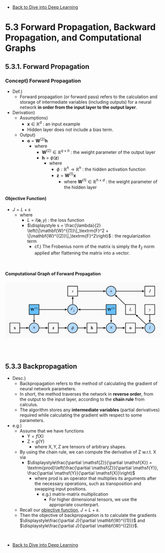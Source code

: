 * [Back to Dive into Deep Learning](../../main.md)

# 5.3 Forward Propagation, Backward Propagation, and Computational Graphs

## 5.3.1. Forward Propagation
### Concept) Forward Propagation
- Def.)
  - Forward propagation (or forward pass) refers to the calculation and storage of intermediate variables (including outputs) for a neural network **in order from the input layer to the output layer**. 
- Derivation)
  - Assumptions)
    - $`\mathbf{x} \in \mathbb{R}^d`$ : an input example
    - Hidden layer does not include a bias term.
  - Output)
    - $\mathbf{o}= \mathbf{W}^{(2)} \mathbf{h}$
      - where
        - $`\mathbf{W}^{(2)} \in \mathbb{R}^{q \times h}`$ : the weight parameter of the output layer
        - $\mathbf{h}= \phi (\mathbf{z})$
          - where
            - $`\phi : \mathbb{R}^h \rightarrow \mathbb{R}^h`$ : the hidden activation function
            - $\mathbf{z}= \mathbf{W}^{(1)} \mathbf{x}$
              - where $`\mathbf{W}^{(1)} \in \mathbb{R}^{h \times d}`$ : the weight parameter of the hidden layer
#### Objective Function)
- $J = L + s$
  - where
    - $L = l(\mathbf{o}, y)$ : the loss function
    - $\displaystyle s = \frac{\lambda}{2} \left(\|\mathbf{W}^{(1)}\|_\textrm{F}^2 + \|\mathbf{W}^{(2)}\|_\textrm{F}^2\right)$ : the regularization term
      - cf.) The Frobenius norm of the matrix is simply the $`\ell_2`$ norm applied after flattening the matrix into a vector.

<br>

#### Computational Graph of Forward Propagation
![](images/001.png)

<br><br>

## 5.3.3 Backpropagation
- Desc.)
  - Backpropagation refers to the method of calculating the gradient of neural network parameters.
  - In short, the method traverses the network in **reverse order**, from the output to the input layer, according to the **chain rule** from calculus.
  - The algorithm stores any **intermediate variables** (partial derivatives) required while calculating the gradient with respect to some parameters.
- e.g.)
  - Assume that we have functions
    - $`\mathsf{Y}=f(\mathsf{X})`$
    - $`\mathsf{Z}=g(\mathsf{Y})`$
      - where $`\mathsf{X}, \mathsf{Y}, \mathsf{Z}`$ are tensors of arbitrary shapes.
  - By using the chain rule, we can compute the derivative of $\mathsf{Z}$ w.r.t. $\mathsf{X}$ via
    - $`\displaystyle\frac{\partial \mathsf{Z}}{\partial \mathsf{X}} = \textrm{prod}\left(\frac{\partial \mathsf{Z}}{\partial \mathsf{Y}}, \frac{\partial \mathsf{Y}}{\partial \mathsf{X}}\right)`$
      - where $`\textrm{prod}`$ is an operator that multiplies its arguments after the necessary operations, such as transposition and swapping input positions.
        - e.g.) matrix-matrix multiplication
          - For higher dimensional tensors, we use the appropriate counterpart.
  - Recall our [objective function](#objective-function), $J = L+s$.
  - Then the objective of backpropagation is to calculate the gradients $`\displaystyle\frac{\partial J}{\partial \mathbf{W}^{(1)}}`$ and $`\displaystyle\frac{\partial J}{\partial \mathbf{W}^{(2)}}`$.




<br>

* [Back to Dive into Deep Learning](../../main.md)